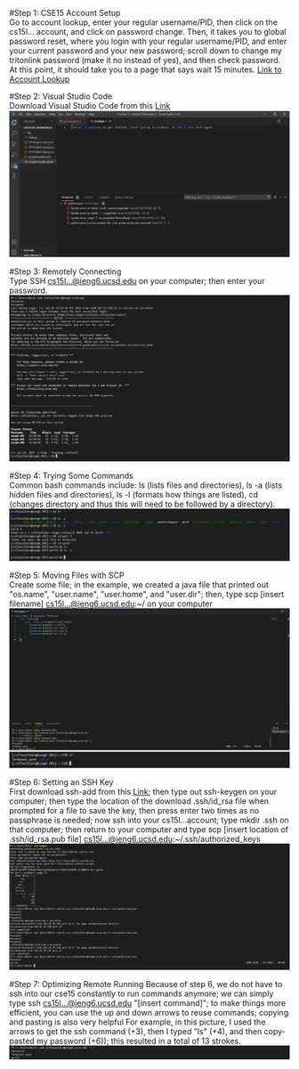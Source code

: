 #Step 1: CSE15 Account Setup
\
Go to account lookup, enter your regular username/PID, then click on the cs15l... account, and click on password change. Then, it takes you to global password reset, where you login with your regular username/PID, and enter your current password and your new password; scroll down to change my tritonlink password (make it no instead of yes), and then check password. At this point, it should take you to a page that says wait 15 minutes.
[Link to Account Lookup](https://sdacs.ucsd.edu/~icc/index.php)

#Step 2: Visual Studio Code
\
Download Visual Studio Code from this [Link](https://code.visualstudio.com/Download)
![VSCodePicture](VSCODE.png)

#Step 3: Remotely Connecting
\
Type SSH cs15l...@ieng6.ucsd.edu on your computer; then enter your password. 
![RemoteConnectPicture](RemoteConnection.png)

#Step 4: Trying Some Commands
\
Common bash commands include: ls (lists files and directories), ls -a (lists hidden files and directories), ls -l (formats how things are listed), cd (changes directory and thus this will need to be followed by a directory).
![TryingCommandsPicture](Commands.png)

#Step 5: Moving Files with SCP
\
Create some file; in the example, we created a java file that printed out "os.name", "user.name", "user.home", and "user.dir"; then, type scp [insert filename] cs15l...@ieng6.ucsd.edu:~/ on your computer
![SCPPicture](SCP.png)
![SCPOutputPicture](SCPC.png)

#Step 6: Setting an SSH Key
\
First download ssh-add from this [Link](https://docs.microsoft.com/en-us/windows-server/administration/openssh/openssh_keymanagement#user-key-generation); then type out ssh-keygen on your computer; then type the location of the download .ssh/id_rsa file when prompted for a file to save the key, then press enter two times as no passphrase is needed; now ssh into your cs15l...account; type mkdir .ssh on that computer; then return to your computer and type scp [insert location of .ssh/id_rsa.pub file] cs15l...@ieng6.ucsd.edu:~/.ssh/authorized_keys
![keygenPicture](keygen.png)

#Step 7: Optimizing Remote Running
Because of step 6, we do not have to ssh into our cse15 constantly to run commands anymore; we can simply type ssh cs15l...@ieng6.ucsd.edu "[insert command]"; to make things more efficient, you can use the up and down arrows to reuse commands; copying and pasting is also very helpful
For example, in this picture, I used the arrows to get the ssh command (+3), then I typed "ls" (+4), and then copy-pasted my password (+6)); this resulted in a total of 13 strokes. 
![OptimizingPicture](Optimizing.png)
